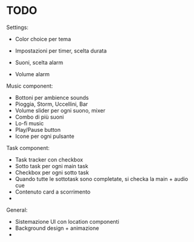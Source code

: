 # TODO


Settings:
-    Color choice per tema

-    Impostazioni per timer, scelta durata

-    Suoni, scelta alarm 
-    Volume alarm 


Music component:
-    Bottoni per ambience sounds 
-    Pioggia, Storm, Uccellini, Bar
-    Volume slider per ogni suono, mixer
-    Combo di più suoni
-    Lo-fi music 
-    Play/Pause button
-    Icone per ogni pulsante 


Task component:
-    Task tracker con checkbox 
-    Sotto task per ogni main task
-    Checkbox per ogni sotto task
-    Quando tutte le sottotask sono completate, si checka la main + audio cue
-    Contenuto card a scorrimento 
-    

General:
-    Sistemazione UI con location componenti 
-    Background design + animazione
- 
